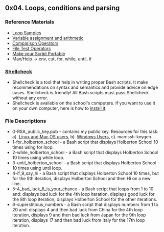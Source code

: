 ## 0x04. Loops, conditions and parsing

### Reference Materials
* [Loop Samples](https://tldp.org/LDP/Bash-Beginners-Guide/html/sect_09_01.html)
* [Variable assignment and arithmetic](https://tldp.org/LDP/abs/html/ops.html)
* [Comparison Operators](https://tldp.org/LDP/abs/html/comparison-ops.html)
* [File Test Operators](https://tldp.org/LDP/abs/html/fto.html)
* [Make your Script Portable](https://www.cyberciti.biz/tips/finding-bash-perl-python-portably-using-env.html)
* Man/Help -> env, cut, for, while, until, if


### [Shellcheck](https://github.com/koalaman/shellcheck)
* Shellcheck is a tool that help in writing proper Bash scripts. It make recommendations on syntax and semantics and provide advice on edge cases. Shellcheck is friendly! All Bash scripts must pass Shellcheck without any error.
* Shellcheck is available on the school's computers. If you want to use it on your own computer, here is how to [install it](https://github.com/koalaman/shellcheck#installing).

### File Descriptions
* 0-RSA_public_key.pub - contains my public key. Resources for this task: a). [Linux and Mac OS users](https://askubuntu.com/questions/61557/how-do-i-set-up-ssh-authentication-keys), b). [Windows Users](https://docs.rackspace.com/support/how-to/generating-rsa-keys-with-ssh-puttygen/), c). man:ssh-keygen.
* 1-for_holberton_school - a Bash script that displays Holberton School 10 times using for loop.
* 2-while_holberton_school - a Bash script that displays Holberton School 10 times using while loop.
* 3-until_holberton_school - a Bash script that displays Holberton School 10 times using until loop.
* 4-if_9_say_hi - a Bash script that displays Holberton School 10 times, but for the 9th iteration, displays Holberton School and then Hi on a new line.
* 5-4_bad_luck_8_is_your_chance - a Bash script that loops from 1 to 10 and: displays bad luck for the 4th loop iteration, displays good luck for the 8th loop iteration, displays Holberton School for the other iterations.
* 6-superstitious_numbers - a Bash script that displays numbers from 1 to 20 and: displays 4 and then bad luck from China for the 4th loop iteration, displays 9 and then bad luck from Japan for the 9th loop iteration, displays 17 and then bad luck from Italy for the 17th loop iteration.
